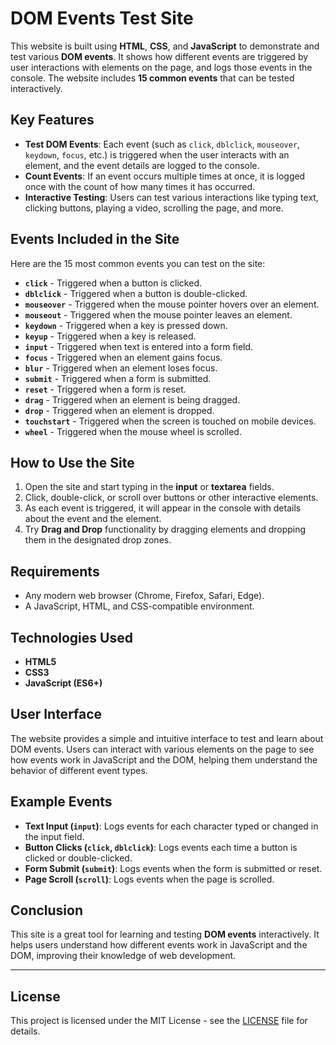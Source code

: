# DOM Events Test Site

This website is built using **HTML**, **CSS**, and **JavaScript** to demonstrate and test various **DOM events**. It shows how different events are triggered by user interactions with elements on the page, and logs those events in the console. The website includes **15 common events** that can be tested interactively.

## Key Features

- **Test DOM Events**: Each event (such as `click`, `dblclick`, `mouseover`, `keydown`, `focus`, etc.) is triggered when the user interacts with an element, and the event details are logged to the console.
- **Count Events**: If an event occurs multiple times at once, it is logged once with the count of how many times it has occurred.
- **Interactive Testing**: Users can test various interactions like typing text, clicking buttons, playing a video, scrolling the page, and more.

## Events Included in the Site

Here are the 15 most common events you can test on the site:

- **`click`** - Triggered when a button is clicked.
- **`dblclick`** - Triggered when a button is double-clicked.
- **`mouseover`** - Triggered when the mouse pointer hovers over an element.
- **`mouseout`** - Triggered when the mouse pointer leaves an element.
- **`keydown`** - Triggered when a key is pressed down.
- **`keyup`** - Triggered when a key is released.
- **`input`** - Triggered when text is entered into a form field.
- **`focus`** - Triggered when an element gains focus.
- **`blur`** - Triggered when an element loses focus.
- **`submit`** - Triggered when a form is submitted.
- **`reset`** - Triggered when a form is reset.
- **`drag`** - Triggered when an element is being dragged.
- **`drop`** - Triggered when an element is dropped.
- **`touchstart`** - Triggered when the screen is touched on mobile devices.
- **`wheel`** - Triggered when the mouse wheel is scrolled.

## How to Use the Site

1. Open the site and start typing in the **input** or **textarea** fields.
2. Click, double-click, or scroll over buttons or other interactive elements.
3. As each event is triggered, it will appear in the console with details about the event and the element.
4. Try **Drag and Drop** functionality by dragging elements and dropping them in the designated drop zones.

## Requirements

- Any modern web browser (Chrome, Firefox, Safari, Edge).
- A JavaScript, HTML, and CSS-compatible environment.

## Technologies Used

- **HTML5**
- **CSS3**
- **JavaScript (ES6+)**

## User Interface

The website provides a simple and intuitive interface to test and learn about DOM events. Users can interact with various elements on the page to see how events work in JavaScript and the DOM, helping them understand the behavior of different event types.

## Example Events

- **Text Input (`input`)**: Logs events for each character typed or changed in the input field.
- **Button Clicks (`click`, `dblclick`)**: Logs events each time a button is clicked or double-clicked.
- **Form Submit (`submit`)**: Logs events when the form is submitted or reset.
- **Page Scroll (`scroll`)**: Logs events when the page is scrolled.

## Conclusion

This site is a great tool for learning and testing **DOM events** interactively. It helps users understand how different events work in JavaScript and the DOM, improving their knowledge of web development.

---

## License

This project is licensed under the MIT License - see the [LICENSE](LICENSE) file for details.
